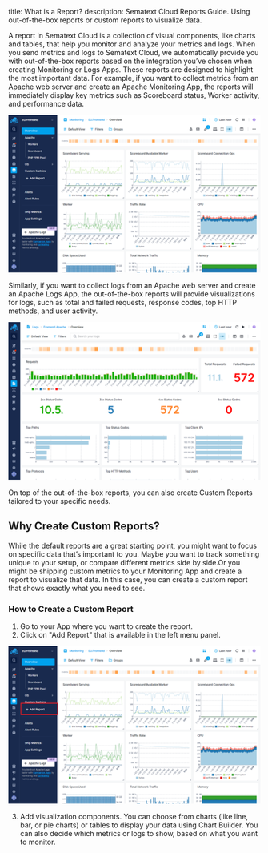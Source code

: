 title: What is a Report?
description: Sematext Cloud Reports Guide. Using out-of-the-box reports or custom reports to visualize data.

A report in Sematext Cloud is a collection of visual components, like charts and tables, that help you monitor and analyze your metrics and logs. When you send metrics and logs to Sematext Cloud, we automatically provide you with out-of-the-box reports based on the integration you’ve chosen when creating Monitoring or Logs Apps. These reports are designed to highlight the most important data.
For example, if you want to collect metrics from an Apache web server and create an Apache Monitoring App, the reports will immediately display key metrics such as Scoreboard status, Worker activity, and performance data.

![Apache Monitoring Report](../images/guide/reports/reports-apache-monitoring.png)

Similarly, if you want to collect logs from an Apache web server and create an Apache Logs App, the out-of-the-box reports will provide visualizations for logs, such as total and failed requests, response codes, top HTTP methods, and user activity.

![Apache Logs Report](../images/guide/reports/reports-apache-logs.png)

On top of the out-of-the-box reports, you can also create Custom Reports tailored to your specific needs.

## Why Create Custom Reports?

While the default reports are a great starting point, you might want to focus on specific data that’s important to you. Maybe you want to track something unique to your setup, or compare different metrics side by side.Or you might be shipping custom metrics to your Monitoring App and create a report to visualize that data. In this case, you can create a custom report that shows exactly what you need to see.

### How to Create a Custom Report

1. Go to your App where you want to create the report.
2. Click on "Add Report" that is available in the left menu panel.

![Apache Logs Report](../images/guide/reports/reports-add-report.png)

3. Add visualization components. You can choose from charts (like line, bar, or pie charts) or tables to display your data using Chart Builder. You can also decide which metrics or logs to show, based on what you want to monitor.
